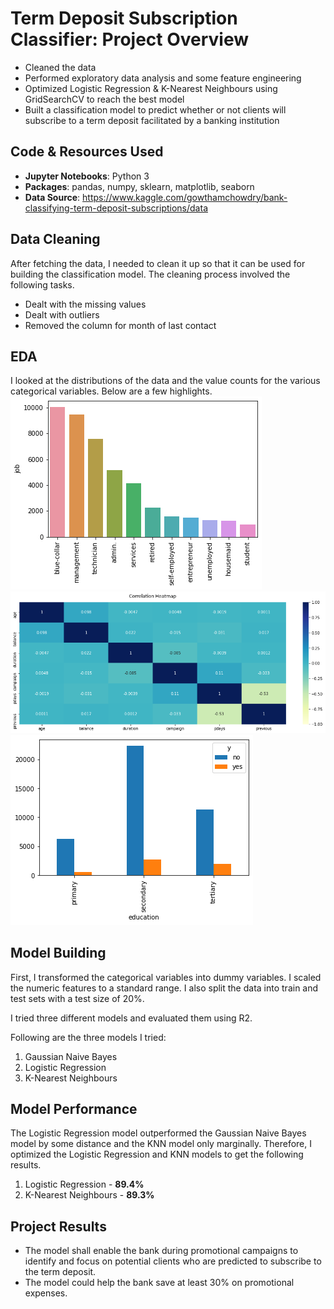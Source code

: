 # Term Deposit Subscription Classifier: Project Overview
* Cleaned the data
* Performed exploratory data analysis and some feature engineering
* Optimized Logistic Regression & K-Nearest Neighbours using GridSearchCV to reach the best model
* Built a classification model to predict whether or not clients will subscribe to a term deposit facilitated by a banking institution

## Code & Resources Used
* **Jupyter Notebooks**: Python 3  
* **Packages**: pandas, numpy, sklearn, matplotlib, seaborn  
* **Data Source**: https://www.kaggle.com/gowthamchowdry/bank-classifying-term-deposit-subscriptions/data  

## Data Cleaning
After fetching the data, I needed to clean it up so that it can be used for building the classification model.
The cleaning process involved the following tasks.  
* Dealt with the missing values
* Dealt with outliers
* Removed the column for month of last contact

## EDA
I looked at the distributions of the data and the value counts for the various categorical variables. Below are a few highlights.    
![](https://github.com/pranavjoshi-hub/term-deposit-subscription/blob/main/visualizations/job_type_counts.png
)
![](https://github.com/pranavjoshi-hub/term-deposit-subscription/blob/main/visualizations/heat_map.png)
![](https://github.com/pranavjoshi-hub/term-deposit-subscription/blob/main/visualizations/prediction_by_education.png)

## Model Building
First, I transformed the categorical variables into dummy variables. I scaled the numeric features to a standard range. I also split the data into train and test sets with a test size of 20%.

I tried three different models and evaluated them using R2.

Following are the three models I tried:

1. Gaussian Naive Bayes  
2. Logistic Regression  
3. K-Nearest Neighbours 

## Model Performance
The Logistic Regression model outperformed the Gaussian Naive Bayes model by some distance and the KNN model only marginally. Therefore, I optimized the Logistic Regression and KNN models to get the following results.

1. Logistic Regression - **89.4%** 
2. K-Nearest Neighbours - **89.3%** 

## Project Results
* The model shall enable the bank during promotional campaigns to identify and focus on potential clients who are predicted to subscribe to the term deposit.
* The model could help the bank save at least 30% on promotional expenses.
